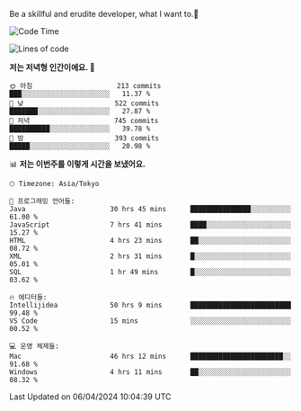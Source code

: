 Be a skillful and erudite developer, what I want to.👶

<!--START_SECTION:waka-->
![Code Time](http://img.shields.io/badge/Code%20Time-669%20hrs%2021%20mins-blue)

![Lines of code](https://img.shields.io/badge/%EC%A0%80%EB%8A%94%20%EC%97%AC%ED%83%9C%EA%B9%8C%EC%A7%80%20-1.1%20million%20%EC%A4%84%EC%9D%98%20%EC%BD%94%EB%93%9C%EB%A5%BC%20%EC%9E%91%EC%84%B1%ED%96%88%EC%96%B4%EC%9A%94.-blue)

**저는 저녁형 인간이에요. 🦉** 

```text
🌞 아침                     213 commits         ███░░░░░░░░░░░░░░░░░░░░░░   11.37 % 
🌆 낮　                     522 commits         ███████░░░░░░░░░░░░░░░░░░   27.87 % 
🌃 저녁                     745 commits         ██████████░░░░░░░░░░░░░░░   39.78 % 
🌙 밤　                     393 commits         █████░░░░░░░░░░░░░░░░░░░░   20.98 % 
```


📊 **저는 이번주를 이렇게 시간을 보냈어요.** 

```text
🕑︎ Timezone: Asia/Tokyo

💬 프로그래밍 언어들: 
Java                     30 hrs 45 mins      ███████████████░░░░░░░░░░   61.00 % 
JavaScript               7 hrs 41 mins       ████░░░░░░░░░░░░░░░░░░░░░   15.27 % 
HTML                     4 hrs 23 mins       ██░░░░░░░░░░░░░░░░░░░░░░░   08.72 % 
XML                      2 hrs 31 mins       █░░░░░░░░░░░░░░░░░░░░░░░░   05.01 % 
SQL                      1 hr 49 mins        █░░░░░░░░░░░░░░░░░░░░░░░░   03.62 % 

🔥 에디터들: 
Intellijidea             50 hrs 9 mins       █████████████████████████   99.48 % 
VS Code                  15 mins             ░░░░░░░░░░░░░░░░░░░░░░░░░   00.52 % 

💻 운영 체제들: 
Mac                      46 hrs 12 mins      ███████████████████████░░   91.68 % 
Windows                  4 hrs 11 mins       ██░░░░░░░░░░░░░░░░░░░░░░░   08.32 % 
```


 Last Updated on 06/04/2024 10:04:39 UTC
<!--END_SECTION:waka-->
